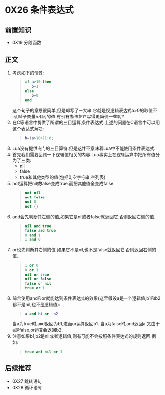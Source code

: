 # 0X26 条件表达式

## 前置知识

* 0X19 分段函数

## 正文

1. 考虑如下的情景:
    >```lua
    >if a>10 then
    >    b=1
    >else
    >    b=0
    >end
    >```
    这个句子的意思很简单,但是却写了一大串.它就是视逻辑表达式a>0的取值不同,赋予变量b不同的值.有没有办法把它写得更简便一些呢?
1. 在C等语言中提供了所谓的三目运算,条件表达式.上述的问题在C语言中可以用这个表达式解决:
    >```lua
    >b=(a>10)?1:0;
    >```
1. Lua没有提供专门的三目算符.但是这并不意味着Lua中不能使用条件表达式.
1. 首先我们需要回顾一下逻辑值相关的内容.Lua事实上在逻辑运算中把所有值分为了三类:
    * nil
    * false
    * true和其他类型的值(包括0,空字符串,空列表)
1. not运算把nil或false变成true.而把其他值全变成false.
    >```lua
    >not nil
    >not false
    >not 0
    >not {}
    >```
1. and会先判断其左侧的值,如果它是nil或者false就返回它.否则返回右侧的值.
    >```lua
    >nil and true
    >false and true
    >0 and 1
    >1 and 0
    >```
1. or也先判断其左侧的值.如果它不是nil,也不是false就返回它.否则返回右侧的值.
    >```lua
    >1 or 0
    >0 or 1
    >nil or true
    >nil or false
    >false or nil
    >true or 1
    >```
1. 综合使用and和or就能达到条件表达式的效果(这里假设a是一个逻辑值,b1和b2都不是nil,也不是逻辑值):
    >```lua
    >a and b1 or  b2
    >```
    当a为true时,and返回为b1,进而or运算返回b1.
    当a为false时,and返回a.又由于a是false,or运算会返回b2.
1. 注意如果b1,b2是nil或者逻辑值,则有可能不会按照条件表达式的规则返回.例如:
    >```lua
    >true and nil or 1
    >```

## 后续推荐

* 0X27 跳转语句
* 0X28 循环语句
